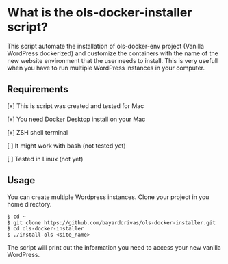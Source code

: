 # What is the ols-docker-installer script?
This script automate the installation of ols-docker-env project (Vanilla WordPress dockerized) and customize the containers with the name of the new website environment that the user needs to install. This is very usefull when you have to run multiple WordPress instances in your computer.

## Requirements

[x] This is script was created and tested for Mac

[x] You need Docker Desktop install on your Mac

[x] ZSH shell terminal

[ ] It might work with bash (not tested yet)

[ ] Tested in Linux (not yet)

## Usage

You can create multiple Wordpress instances. Clone your project in you home directory.

```
$ cd ~
$ git clone https://github.com/bayardorivas/ols-docker-installer.git
$ cd ols-docker-installer
$ ./install-ols <site_name>
```

The script will print out the information you need to access your new vanilla WordPress.
